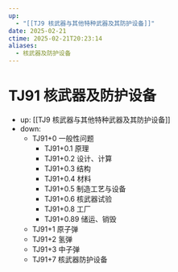 ```yaml
---
up:
  - "[[TJ9 核武器与其他特种武器及其防护设备]]"
date: 2025-02-21
ctime: 2025-02-21T20:23:14
aliases:
  - 核武器及防护设备
---
```


# TJ91 核武器及防护设备

- up: [[TJ9 核武器与其他特种武器及其防护设备]]
- down:	
	- TJ91+0 一般性问题
		- TJ91+0.1 原理
		- TJ91+0.2 设计、计算
		- TJ91+0.3 结构
		- TJ91+0.4 材料
		- TJ91+0.5 制造工艺与设备
		- TJ91+0.6 核武器试验
		- TJ91+0.8 工厂
		- TJ91+0.89 储运、销毁
	- TJ91+1 原子弹
	- TJ91+2 氢弹
	- TJ91+3 中子弹
	- TJ91+7 核武器防护设备
	
